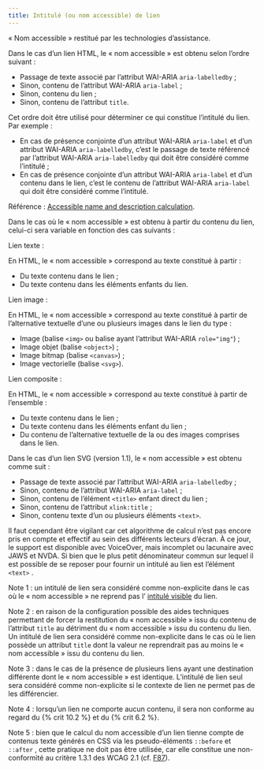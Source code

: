 ```yaml
---
title: Intitulé (ou nom accessible) de lien 
---
```


« Nom accessible » restitué par les technologies d’assistance.

Dans le cas d’un lien HTML, le « nom accessible » est obtenu selon l’ordre
suivant :
* Passage de texte associé par l’attribut WAI-ARIA `aria-labelledby` ; 
* Sinon, contenu de l’attribut WAI-ARIA `aria-label` ; 
* Sinon, contenu du lien ;
* Sinon, contenu de l’attribut `title`.

Cet ordre doit être utilisé pour déterminer ce qui constitue l’intitulé du
lien. Par exemple :
* En cas de présence conjointe d’un attribut WAI-ARIA `aria-label` et d’un attribut WAI-ARIA `aria-labelledby`, c’est le passage de texte référencé par l’attribut WAI-ARIA `aria-labelledby` qui doit être considéré comme l’intitulé ; 
* En cas de présence conjointe d’un attribut WAI-ARIA `aria-label` et d’un contenu dans le lien, c’est le contenu de l’attribut WAI-ARIA `aria-label` qui doit être considéré comme l’intitulé. 

Référence : <span lang="en">[Accessible name and description
calculation](https://www.w3.org/TR/accname-1.1/)</span>.

Dans le cas où le « nom accessible » est obtenu à partir du contenu du lien,
celui-ci sera variable en fonction des cas suivants :

Lien texte :

En HTML, le « nom accessible » correspond au texte constitué à partir :
* Du texte contenu dans le lien ;
* Du texte contenu dans les éléments enfants du lien.

Lien image :

En HTML, le « nom accessible » correspond au texte constitué à partir de
l’alternative textuelle d’une ou plusieurs images dans le lien du type :
* Image (balise `<img>` ou balise ayant l’attribut WAI-ARIA `role="img"`) ; 
* Image objet (balise `<object>`) ; 
* Image bitmap (balise `<canvas>`) ; 
* Image vectorielle (balise `<svg>`). 

Lien composite :

En HTML, le « nom accessible » correspond au texte constitué à partir de
l’ensemble :
* Du texte contenu dans le lien ;
* Du texte contenu dans les éléments enfant du lien ;
* Du contenu de l’alternative textuelle de la ou des images comprises dans le lien.

Dans le cas d’un lien SVG (version 1.1), le « nom accessible » est obtenu
comme suit :
* Passage de texte associé par l’attribut WAI-ARIA `aria-labelledby` ; 
* Sinon, contenu de l’attribut WAI-ARIA `aria-label` ; 
* Sinon, contenu de l’élément `<title>` enfant direct du lien ; 
* Sinon, contenu de l’attribut `xlink:title` ; 
* Sinon, contenu texte d’un ou plusieurs éléments `<text>`.

Il faut cependant être vigilant car cet algorithme de calcul n’est pas encore
pris en compte et effectif au sein des différents lecteurs d’écran. À ce jour,
le support est disponible avec VoiceOver, mais incomplet ou lacunaire avec
JAWS et NVDA. Si bien que le plus petit dénominateur commun sur lequel il est
possible de se reposer pour fournir un intitulé au lien est l’élément `<text>`
.

Note 1 : un intitulé de lien sera considéré comme non-explicite dans le cas où
le « nom accessible » ne reprend pas l’ [intitulé visible](#intitule-visible)
du lien.

Note 2 : en raison de la configuration possible des aides techniques
permettant de forcer la restitution du « nom accessible » issu du contenu de
l’attribut `title` au détriment du « nom accessible » issu du contenu du lien.
Un intitulé de lien sera considéré comme non-explicite dans le cas où le lien
possède un attribut `title` dont la valeur ne reprendrait pas au moins le «
nom accessible » issu du contenu du lien.

Note 3 : dans le cas de la présence de plusieurs liens ayant une destination
différente dont le « nom accessible » est identique. L’intitulé de lien seul
sera considéré comme non-explicite si le contexte de lien ne permet pas de les
différencier.

Note 4 : lorsqu’un lien ne comporte aucun contenu, il sera non conforme au
regard du {% crit 10.2 %} et du {% crit 6.2 %}.

Note 5 : bien que le calcul du nom accessible d’un lien tienne compte de
contenus texte générés en CSS via les pseudo-éléments `::before` et `::after`
, cette pratique ne doit pas être utilisée, car elle constitue une non-
conformité au critère 1.3.1 des WCAG 2.1 (cf.
[F87](https://www.w3.org/WAI/WCAG21/Techniques/failures/F87)).

